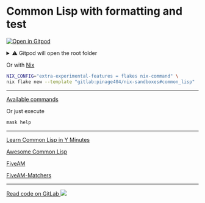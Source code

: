 # Common Lisp with formatting and test

[![Open in Gitpod](https://gitpod.io/button/open-in-gitpod.svg)](https://gitpod.io/#WORKDIR=common_lisp/https://gitlab.com/pinage404/nix-sandboxes)

<details>
<summary>⚠️ Gitpod will open the root folder</summary>

Due to [some limitations of Gitpod](https://github.com/gitpod-io/gitpod/issues/5521), we cannot simply open a sub-folder

Opening in Gitpod will open the root folder

Two terminals will be opened :

1. the first in the root folder
2. the second in the target folder

Both terminals automatically load the environment of their current folder

![Screenshot of Gitpod showing two terminals open, the second being open in the target folder](https://gitlab.com/pinage404/nix-sandboxes/-/raw/main/gitpod.png)

</details>

Or with [Nix](https://nixos.org)

```sh
NIX_CONFIG="extra-experimental-features = flakes nix-command" \
nix flake new --template "gitlab:pinage404/nix-sandboxes#common_lisp" ./your_new_project_directory
```

---

[Available commands](./maskfile.md)

Or just execute

```sh
mask help
```

---

[Learn Common Lisp in Y Minutes](https://learnxinyminutes.com/docs/common-lisp/)

[Awesome Common Lisp](https://github.com/CodyReichert/awesome-cl#readme)

[FiveAM](https://common-lisp-libraries.readthedocs.io/fiveam/)

[FiveAM-Matchers](https://github.com/tdrhq/fiveam-matchers)

---

<!-- markdownlint-disable-next-line MD045 -->
[Read code on GitLab ![](https://img.shields.io/gitlab/stars/pinage404/nix-sandboxes?style=social)](https://gitlab.com/pinage404/nix-sandboxes/-/tree/main/common_lisp)
